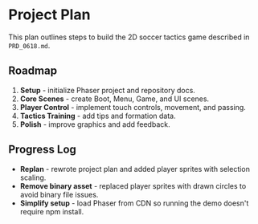 # Project Plan

This plan outlines steps to build the 2D soccer tactics game described in `PRD_0618.md`.

## Roadmap
1. **Setup** - initialize Phaser project and repository docs.
2. **Core Scenes** - create Boot, Menu, Game, and UI scenes.
3. **Player Control** - implement touch controls, movement, and passing.
4. **Tactics Training** - add tips and formation data.
5. **Polish** - improve graphics and add feedback.

## Progress Log
- **Replan** - rewrote project plan and added player sprites with selection scaling.
- **Remove binary asset** - replaced player sprites with drawn circles to avoid binary file issues.
- **Simplify setup** - load Phaser from CDN so running the demo doesn't require npm install.

